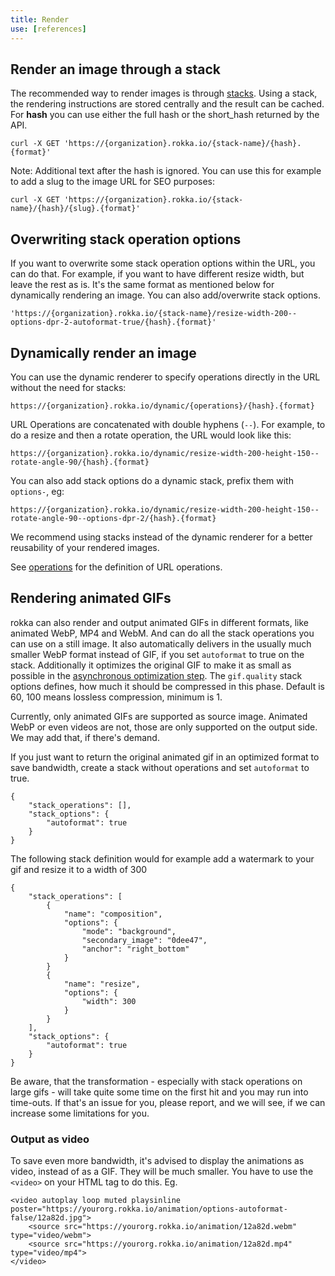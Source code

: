 ```yaml
---
title: Render
use: [references]
---
```


## Render an image through a stack

The recommended way to render images is through [stacks](stacks.html). Using a stack, the rendering
instructions are stored centrally and the result can be cached. 
For __hash__ you can use either the full hash or the short_hash returned by the API.

```language-bash
curl -X GET 'https://{organization}.rokka.io/{stack-name}/{hash}.{format}'
```

Note: Additional text after the hash is ignored. You can use this for example to add a
slug to the image URL for SEO purposes:

```language-bash
curl -X GET 'https://{organization}.rokka.io/{stack-name}/{hash}/{slug}.{format}'
```

## Overwriting stack operation options

If you want to overwrite some stack operation options within the URL, you can do that. For example, if you want to have different resize width, but leave the rest as is.
It's the same format as mentioned below for dynamically rendering an image. You can also add/overwrite stack options.

```language-bash
'https://{organization}.rokka.io/{stack-name}/resize-width-200--options-dpr-2-autoformat-true/{hash}.{format}'
```


## Dynamically render an image

You can use the dynamic renderer to specify operations directly in the URL without the need for stacks:

```language-bash
https://{organization}.rokka.io/dynamic/{operations}/{hash}.{format}
```

URL Operations are concatenated with double hyphens (`--`). For example, to do a resize and then a 
rotate operation, the URL would look like this:

```language-bash
https://{organization}.rokka.io/dynamic/resize-width-200-height-150--rotate-angle-90/{hash}.{format}
```

You can also add stack options do a dynamic stack, prefix them with `options-`, eg:

```language-bash
https://{organization}.rokka.io/dynamic/resize-width-200-height-150--rotate-angle-90--options-dpr-2/{hash}.{format}
```


We recommend using stacks instead of the dynamic renderer for a better reusability of your rendered images.

See [operations](../references/operations.html) for the definition of URL operations.

## Rendering animated GIFs

rokka can also render and output animated GIFs in different formats, like animated WebP, MP4 and WebM. 
And can do all the stack operations you can use on a still image. It also automatically delivers in the usually 
much smaller WebP format instead of GIF, if you set `autoformat` to true on the stack. Additionally it optimizes the original GIF to make
it as small as possible in the [asynchronous optimization step](./stacks.html#additional-image-optimizations). The `gif.quality` stack
options defines, how much it should be compressed in this phase. Default is 60, 100 means lossless compression, minimum is 1.

Currently, only animated GIFs are supported as source image. Animated WebP or even videos are not, those are only
supported on the output side. We may add that, if there's demand.

If you just want to return the original animated gif in an optimized format to save bandwidth, create a stack without
operations and set `autoformat` to true.

```language-javascript
{
    "stack_operations": [],
    "stack_options": {
        "autoformat": true
    }
}
```

The following stack definition would for example add a watermark to your gif and resize it to a width of 300
```language-javascript
{
    "stack_operations": [
        {
            "name": "composition",
            "options": {
                "mode": "background",
                "secondary_image": "0dee47",
                "anchor": "right_bottom"
            }
        }
        {
            "name": "resize",
            "options": {
                "width": 300
            }
        }
    ],
    "stack_options": {
        "autoformat": true
    }
}
```


Be aware, that the transformation - especially with stack operations on large gifs - will take quite some time on the first hit and you 
may run into time-outs. If that's an issue for you, please report, and we will see, if we can increase some limitations
for you. 

### Output as video
To save even more bandwidth, it's advised to display the animations as video, instead of as a GIF. They will be much smaller.
You have to use the `<video>` on your HTML tag to do this. Eg.

```language-html
<video autoplay loop muted playsinline poster="https://yourorg.rokka.io/animation/options-autoformat-false/12a82d.jpg">
    <source src="https://yourorg.rokka.io/animation/12a82d.webm" type="video/webm">
    <source src="https://yourorg.rokka.io/animation/12a82d.mp4" type="video/mp4">
</video>
```





